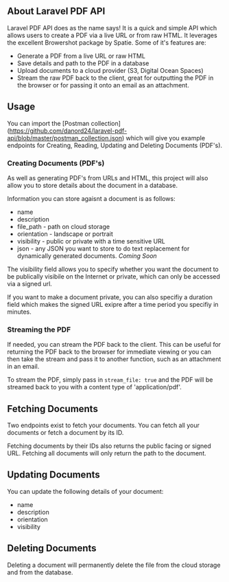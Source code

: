 ## About Laravel PDF API

Laravel PDF API does as the name says! It is a quick and simple API which allows users to create a PDF via a live URL or from raw HTML. It leverages the excellent Browershot package by Spatie. Some of it's features are:

- Generate a PDF from a live URL or raw HTML
- Save details and path to the PDF in a database
- Upload documents to a cloud provider (S3, Digital Ocean Spaces)
- Stream the raw PDF back to the client, great for outputting the PDF in the browser or for passing it onto an email as an attachment.

## Usage

You can import the [Postman collection] (https://github.com/danord24/laravel-pdf-api/blob/master/postman_collection.json) which will give you example endpoints for Creating, Reading, Updating and Deleting Documents (PDF's).

### Creating Documents (PDF's)
As well as generating PDF's from URLs and HTML, this project will also allow you to store details about the document in a database. 

Information you can store agaisnt a document is as follows:

- name
- description
- file_path - path on cloud storage
- orientation - landscape or portrait
- visibility - public or private with a time sensitive URL
- json - any JSON you want to store to do text replacement for dynamically generated documents. *Coming Soon*

The visibility field allows you to specify whether you want the document to be publically visibile on the Internet or private, which can only be accessed via a signed url.

If you want to make a document private, you can also specifiy a duration field which makes the signed URL exipre after a time period you specifiy in minutes.

### Streaming the PDF

If needed, you can stream the PDF back to the client. This can be useful for returning the PDF back to the browser for immediate viewing or you can then take the stream and pass it to another function, such as an attachment in an email.

To stream the PDF, simply pass in `stream_file: true` and the PDF will be streamed back to you with a content type of 'application/pdf'.

## Fetching Documents

Two endpoints exist to fetch your documents. You can fetch all your documents or fetch a document by its ID.

Fetching documents by their IDs also returns the public facing or signed URL. Fetching all documents will only return the path to the document.

## Updating Documents

You can update the following details of your document:

- name
- description
- orientation
- visibility

## Deleting Documents

Deleting a document will permanently delete the file from the cloud storage and from the database.